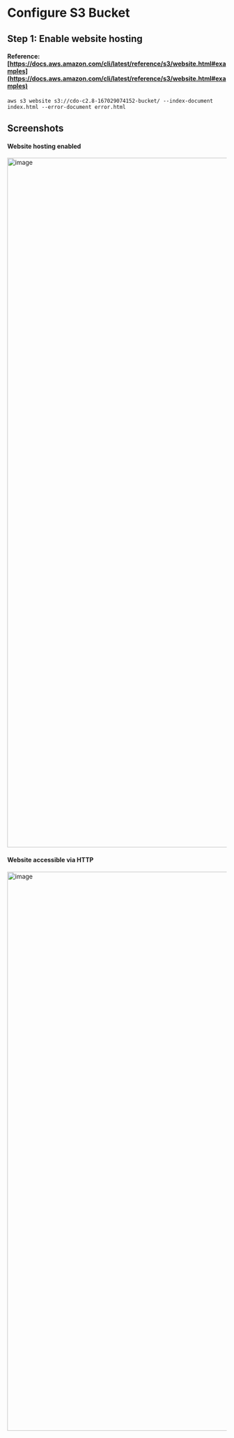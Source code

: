 # Configure S3 Bucket
## Step 1: Enable website hosting
#### Reference: [https://docs.aws.amazon.com/cli/latest/reference/s3/website.html#examples](https://docs.aws.amazon.com/cli/latest/reference/s3/website.html#examples)
```
aws s3 website s3://cdo-c2.8-167029074152-bucket/ --index-document index.html --error-document error.html
```

## Screenshots
#### Website hosting enabled
<img width="1579" alt="image" src="https://github.com/user-attachments/assets/2ec1a603-999a-4ead-82cc-ea6ee1ec1f61">

#### Website accessible via HTTP
<img width="1280" alt="image" src="https://github.com/user-attachments/assets/de09cc68-7ff3-4fbf-872f-f64b9ece1c8b">
